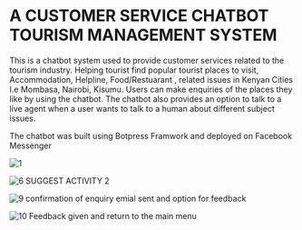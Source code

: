 # A CUSTOMER SERVICE CHATBOT TOURISM MANAGEMENT SYSTEM
 This is a chatbot system used to provide customer services related to the tourism industry. Helping tourist find popular tourist places to visit, Accommodation, Helpline, Food/Restuarant , related issues in Kenyan Cities I.e Mombasa, Nairobi, Kisumu. Users can make enquiries of the places they like by using the chatbot. The chatbot also provides an option to talk to a live agent when a user wants to talk to a human about different subject issues.
 
 
 The chatbot was built using Botpress Framwork and deployed on Facebook Messenger
 
 
![1](https://user-images.githubusercontent.com/65623921/149364228-a9c90529-fb62-4577-a83a-1c22611172d8.PNG)

![6  SUGGEST ACTIVITY 2](https://user-images.githubusercontent.com/65623921/149366013-8395439f-31b9-4dbe-bebb-6531d57b381d.PNG)

![9  confirmation of enquiry emial sent  and option for feedback](https://user-images.githubusercontent.com/65623921/149365443-321ebdec-c5fc-4232-83b1-8043e0660090.PNG)

![10  Feedback given and return to the main menu](https://user-images.githubusercontent.com/65623921/149364758-8d342015-282b-4955-b936-10283da94a9d.PNG)











